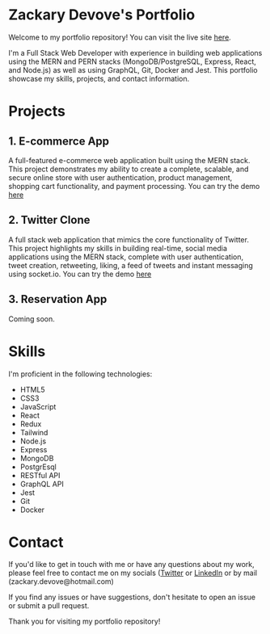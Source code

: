 <h1>Zackary Devove's Portfolio</h1>
Welcome to my portfolio repository! You can visit the live site <a href="https://www.zackarydevove.com/">here</a>.

I'm a Full Stack Web Developer with experience in building web applications using the MERN and PERN stacks (MongoDB/PostgreSQL, Express, React, and Node.js) as well as using GraphQL, Git, Docker and Jest. This portfolio showcase my skills, projects, and contact information.

<h1> Projects </h1>
<h2> 1. E-commerce App </h2>
A full-featured e-commerce web application built using the MERN stack. This project demonstrates my ability to create a complete, scalable, and secure online store with user authentication, product management, shopping cart functionality, and payment processing.
You can try the demo <a href="https://ecom-app-tan.vercel.app/">here</a>

<h2> 2. Twitter Clone </h2>
A full stack web application that mimics the core functionality of Twitter. This project highlights my skills in building real-time, social media applications using the MERN stack, complete with user authentication, tweet creation, retweeting, liking, a feed of tweets and instant messaging using socket.io.
You can try the demo <a href="https://social-media-app-ruby.vercel.app/home">here</a>

<h2> 3. Reservation App </h2>
Coming soon.

<h1> Skills </h1>
I'm proficient in the following technologies:
<ul>
<li>HTML5</li>
<li>CSS3</li>
<li>JavaScript</li>
<li>React</li>
<li>Redux</li>
<li>Tailwind</li>
<li>Node.js</li>
<li>Express</li>
<li>MongoDB</li>
<li>PostgrEsql</li>
<li>RESTful API</li>
<li>GraphQL API</li>
<li>Jest</li>
<li>Git</li>
<li>Docker</li>
</ul>

<h1> Contact </h1>
If you'd like to get in touch with me or have any questions about my work, please feel free to contact me on my socials (<a href="https://twitter.com/ZackaryDevove">Twitter</a> or <a href="https://www.linkedin.com/in/zackarydevove/">LinkedIn</a> or by mail (zackary.devove@hotmail.com)


If you find any issues or have suggestions, don't hesitate to open an issue or submit a pull request.

Thank you for visiting my portfolio repository!
